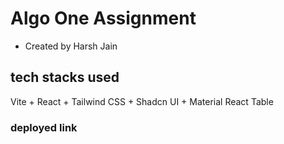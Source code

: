 # Algo One Assignment 
- Created by Harsh Jain

## tech stacks used
Vite + React + Tailwind CSS + Shadcn UI + Material React Table 

### deployed link

